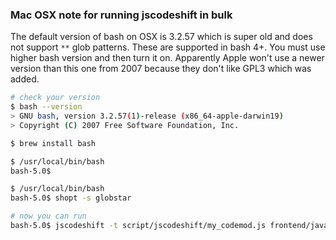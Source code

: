 ### Mac OSX note for running jscodeshift in bulk

The default version of bash on OSX is 3.2.57 which is super old and does not support `**` glob patterns. These are supported in bash 4+. You must use higher bash version and then turn it on. Apparently Apple won't use a newer version than this one from 2007 because they don't like GPL3 which was added.


```bash
# check your version
$ bash --version
> GNU bash, version 3.2.57(1)-release (x86_64-apple-darwin19)
> Copyright (C) 2007 Free Software Foundation, Inc.
```

```bash
$ brew install bash

$ /usr/local/bin/bash
bash-5.0$
```


```bash
$ /usr/local/bin/bash
bash-5.0$ shopt -s globstar

# now you can run
bash-5.0$ jscodeshift -t script/jscodeshift/my_codemod.js frontend/javascripts/**/components/**/*.jsx 
```
